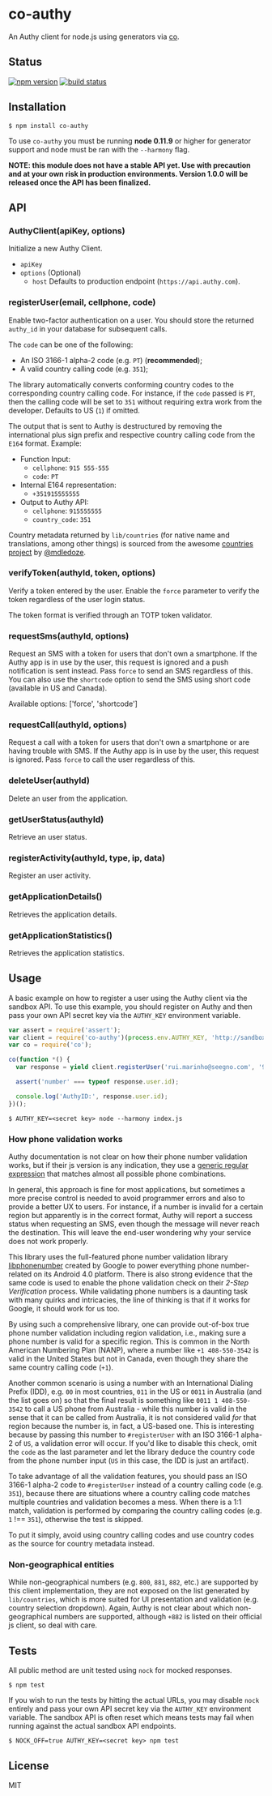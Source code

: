 # co-authy

An Authy client for node.js using generators via [co](https://github.com/visionmedia/co).

## Status

[![npm version][npm-image]][npm-url]
[![build status][travis-image]][travis-url]

## Installation

```
$ npm install co-authy
```

  To use `co-authy` you must be running __node 0.11.9__ or higher for generator support and node must be ran with the `--harmony` flag.

**NOTE: this module does not have a stable API yet. Use with precaution and at your own risk in production environments. Version 1.0.0 will be released once the API has been finalized.**

## API

### AuthyClient(apiKey, options)

Initialize a new Authy Client.

 * `apiKey`
 * `options` (Optional)
    * `host` Defaults to production endpoint (`https://api.authy.com`).

### registerUser(email, cellphone, code)

Enable two-factor authentication on a user. You should store the returned `authy_id` in your database for subsequent calls.

The `code` can be one of the following:

* An ISO 3166-1 alpha-2 code (e.g. `PT`) (**recommended**);
* A valid country calling code (e.g. `351`);

The library automatically converts conforming country codes to the corresponding country calling code. For instance, if the `code` passed is `PT`, then the calling code will be set to `351` without requiring extra work from the developer. Defaults to US (`1`) if omitted.

The output that is sent to Authy is destructured by removing the international plus sign prefix and respective country calling code from the `E164` format. Example:

* Function Input:
    * `cellphone`: `915 555-555`
    * `code`: `PT`
* Internal E164 representation:
    * `+351915555555`
* Output to Authy API:
    * `cellphone`: `915555555`
    * `country_code`: `351`

Country metadata returned by `lib/countries` (for native name and translations, among other things) is sourced from the awesome [countries project](https://github.com/mledoze/countries) by [@mdledoze](https://github.com/mledoze).

### verifyToken(authyId, token, options)

Verify a token entered by the user. Enable the `force` parameter to verify the token regardless of the user login status.

The token format is verified through an TOTP token validator.

### requestSms(authyId, options)

Request an SMS with a token for users that don't own a smartphone. If the Authy app is in use by the user, this request is ignored and a push notification is sent instead. Pass `force` to send an SMS regardless of this. You can also use the `shortcode` option to send the SMS using short code (available in US and Canada).

Available options: ['force', 'shortcode']

### requestCall(authyId, options)

Request a call with a token for users that don't own a smartphone or are having trouble with SMS. If the Authy app is in use by the user, this request is ignored. Pass `force` to call the user regardless of this.

### deleteUser(authyId)

Delete an user from the application.

### getUserStatus(authyId)

Retrieve an user status.

### registerActivity(authyId, type, ip, data)

Register an user activity.

### getApplicationDetails()

Retrieves the application details.

### getApplicationStatistics()

Retrieves the application statistics.


## Usage

A basic example on how to register a user using the Authy client via the sandbox API. To use this example, you should register on Authy and then pass your own API secret key via the `AUTHY_KEY` environment variable.

```js
var assert = require('assert');
var client = require('co-authy')(process.env.AUTHY_KEY, 'http://sandbox-api.authy.com');
var co = require('co');

co(function *() {
  var response = yield client.registerUser('rui.marinho@seegno.com', '912345678', 'PT');

  assert('number' === typeof response.user.id);

  console.log('AuthyID:', response.user.id);
})();
```

```
$ AUTHY_KEY=<secret key> node --harmony index.js
```

### How phone validation works

Authy documentation is not clear on how their phone number validation works, but if their js version is any indication, they use a [generic regular expression](https://github.com/authy/authy-form-helpers/blob/master/src/form.authy.js) that matches almost all possible phone combinations.

In general, this approach is fine for most applications, but sometimes a more precise control is needed to avoid programmer errors and also to provide a better UX to users. For instance, if a number is invalid for a certain region but apparently is in the correct format, Authy will report a success status when requesting an SMS, even though the message will never reach the destination. This will leave the end-user wondering why your service does not work properly.

This library uses the full-featured phone number validation library [libphonenumber](https://github.com/seegno/libphonenumber) created by Google to power everything phone number-related on its Android 4.0 platform. There is also strong evidence that the same code is used to enable the phone validation check on their *2-Step Verification* process. While validating phone numbers is a daunting task with many quirks and intricacies, the line of thinking is that if it works for Google, it should work for us too.

By using such a comprehensive library, one can provide out-of-box true phone number validation including region validation, i.e., making sure a phone number is valid for a specific region. This is common in the North American Numbering Plan (NANP), where a number like `+1 408-550-3542` is valid in the United States but not in Canada, even though they share the same country calling code (`+1`).

Another common scenario is using a number with an International Dialing Prefix (IDD), e.g. `00` in most countries, `011` in the US or `0011` in Australia (and the list goes on) so that the final result is something like `0011 1 408-550-3542` to call a US phone from Australia - while this number is valid in the sense that it can be called from Australia, it is not considered valid *for* that region because the number is, in fact, a US-based one. This is interesting because by passing this number to `#registerUser` with an ISO 3166-1 alpha-2 of `US`, a validation error will occur. If you'd like to disable this check, omit the `code` as the last parameter and let the library deduce the country code from the phone number input (`US` in this case, the IDD is just an artifact).

To take advantage of all the validation features, you should pass an ISO 3166-1 alpha-2 code to `#registerUser` instead of a country calling code (e.g. `351`), because there are situations where a country calling code matches multiple countries and validation becomes a mess. When there is a 1:1 match, validation is performed by comparing the country calling codes (e.g. `1` !== `351`), otherwise the test is skipped.

To put it simply, avoid using country calling codes and use country codes as the source for country metadata instead.

### Non-geographical entities

While non-geographical numbers (e.g. `800`, `881`, `882`, etc.) are supported by this client implementation, they are not exposed on the list generated by `lib/countries`, which is more suited for UI presentation and validation (e.g. country selection dropdown). Again, Authy is not clear about which non-geographical numbers are supported, although `+882` is listed on their official js client, so deal with care.

## Tests

All public method are unit tested using `nock` for mocked responses.

```
$ npm test
```

If you wish to run the tests by hitting the actual URLs, you may disable `nock` entirely and pass your own API secret key via the `AUTHY_KEY` environment variable. The sandbox API is often reset which means tests may fail when running against the actual sandbox API endpoints.

```
$ NOCK_OFF=true AUTHY_KEY=<secret key> npm test
```

## License

MIT

[npm-image]: https://img.shields.io/npm/v/co-authy.svg?style=flat-square
[npm-url]: https://npmjs.org/package/co-authy
[travis-image]: https://img.shields.io/travis/seegno/co-authy.svg?style=flat-square
[travis-url]: https://travis-ci.org/seegno/co-authy
